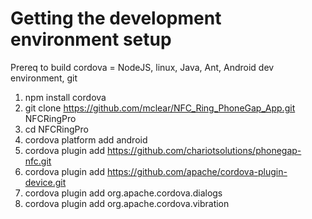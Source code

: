 # Getting the development environment setup

Prereq to build cordova = NodeJS, linux, Java, Ant, Android dev environment, git

1. npm install cordova
1. git clone https://github.com/mclear/NFC_Ring_PhoneGap_App.git NFCRingPro
1. cd NFCRingPro
1. cordova platform add android
1. cordova plugin add https://github.com/chariotsolutions/phonegap-nfc.git
1. cordova plugin add https://github.com/apache/cordova-plugin-device.git
1. cordova plugin add org.apache.cordova.dialogs
1. cordova plugin add org.apache.cordova.vibration

